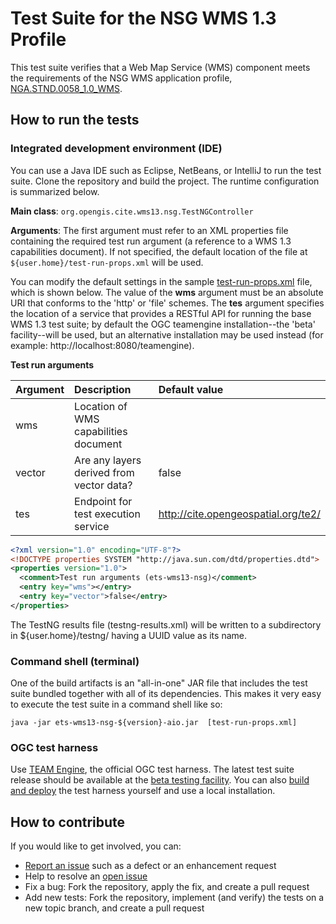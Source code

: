 # Test Suite for the NSG WMS 1.3 Profile

This test suite verifies that a Web Map Service (WMS) component meets the requirements of the 
NSG WMS application profile, [NGA.STND.0058_1.0_WMS](https://nsgreg.nga.mil/doc/view?i=4209&amp;month=2&amp;day=8&amp;year=2018]).

## How to run the tests

### Integrated development environment (IDE)

You can use a Java IDE such as Eclipse, NetBeans, or IntelliJ to run the test suite. 
Clone the repository and build the project. The runtime configuration is summarized below.

__Main class__: `org.opengis.cite.wms13.nsg.TestNGController`

__Arguments__: The first argument must refer to an XML properties file containing the 
required test run argument (a reference to a WMS 1.3 capabilities document). If not specified, 
the default location of the file at `${user.home}/test-run-props.xml` will be used.

You can modify the default settings in the sample [test-run-props.xml](src/main/config/test-run-props.xml) 
file, which is shown below. The value of the **wms** argument must be an absolute URI that 
conforms to the 'http' or 'file' schemes. The **tes** argument specifies the location of 
a service that provides a RESTful API for running the base WMS 1.3 test suite; by default 
the OGC teamengine installation--the 'beta' facility--will be used, but an alternative 
installation may be used instead (for example: http://localhost:8080/teamengine).

**Test run arguments** 

|Argument  |Description  |Default value  |
|:---------|:------------|:---------------|
|wms  |Location of WMS capabilities document  |
|vector  |Are any layers derived from vector data?  |false
|tes |Endpoint for test execution service  |http://cite.opengeospatial.org/te2/


```xml
<?xml version="1.0" encoding="UTF-8"?>
<!DOCTYPE properties SYSTEM "http://java.sun.com/dtd/properties.dtd">
<properties version="1.0">
  <comment>Test run arguments (ets-wms13-nsg)</comment>
  <entry key="wms"></entry>
  <entry key="vector">false</entry>
</properties>
```

The TestNG results file (testng-results.xml) will be written to a subdirectory 
in ${user.home}/testng/ having a UUID value as its name.


### Command shell (terminal)

One of the build artifacts is an "all-in-one" JAR file that includes the test suite 
bundled together with all of its dependencies. This makes it very easy to execute the 
test suite in a command shell like so:

`java -jar ets-wms13-nsg-${version}-aio.jar  [test-run-props.xml]`


### OGC test harness

Use [TEAM Engine](https://github.com/opengeospatial/teamengine), the official 
OGC test harness. The latest test suite release should be available at the 
[beta testing facility](http://cite.opengeospatial.org/te2/). You can also 
[build and deploy](https://github.com/opengeospatial/teamengine) the test 
harness yourself and use a local installation.


## How to contribute

If you would like to get involved, you can:

* [Report an issue](https://github.com/opengeospatial/ets-wms13-nsg/issues) such as a defect or an 
enhancement request
* Help to resolve an [open issue](https://github.com/opengeospatial/ets-wms13-nsg/issues?q=is%3Aopen)
* Fix a bug: Fork the repository, apply the fix, and create a pull request
* Add new tests: Fork the repository, implement (and verify) the tests on a new topic branch, 
and create a pull request

